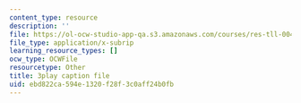 ```yaml
---
content_type: resource
description: ''
file: https://ol-ocw-studio-app-qa.s3.amazonaws.com/courses/res-tll-004-stem-concept-videos-fall-2013/ebd822ca594e1320f28f3c0aff24b0fb_DRte6vRCIgI.srt
file_type: application/x-subrip
learning_resource_types: []
ocw_type: OCWFile
resourcetype: Other
title: 3play caption file
uid: ebd822ca-594e-1320-f28f-3c0aff24b0fb
---
```

